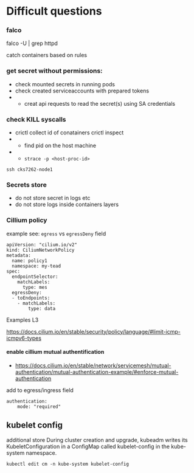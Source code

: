 # Difficult  questions

### falco
falco -U | grep httpd

catch containers based on rules


### get secret without permissions:
 - check mounted secrets in running pods
 - check created serviceaccounts with prepared tokens
 - - creat api requests to read the secret(s) using SA credentials

### check KILL syscalls
- crictl collect id of conatainers
crictl inspect
- - find pid on the host machine
- - `strace -p <host-proc-id>`
```commandline
ssh cks7262-node1
```

### Secrets store 
 - do not store  secret in logs etc
 - do not store logs inside containers layers


### Cillium policy
example see: `egress` vs `egressDeny` field

```commandline
apiVersion: "cilium.io/v2"
kind: CiliumNetworkPolicy
metadata:
  name: policy1
  namespace: my-tead
spec:
  endpointSelector:
    matchLabels:
      type: mes
  egressDeny:
  - toEndpoints:
    - matchLabels:
        type: data
```

Examples L3

https://docs.cilium.io/en/stable/security/policy/language/#limit-icmp-icmpv6-types

#### enable cillium mutual authentification 
- https://docs.cilium.io/en/stable/network/servicemesh/mutual-authentication/mutual-authentication-example/#enforce-mutual-authentication

add to egress/ingress field
````commandline
authentication:
    mode: "required"
````


## kubelet config
additional store
During cluster creation and upgrade, kubeadm writes its KubeletConfiguration in a ConfigMap called kubelet-config in the kube-system namespace.

```commandline
kubectl edit cm -n kube-system kubelet-config
```

